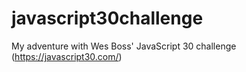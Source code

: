 # javascript30challenge
My adventure with Wes Boss' JavaScript 30 challenge (https://javascript30.com/)
